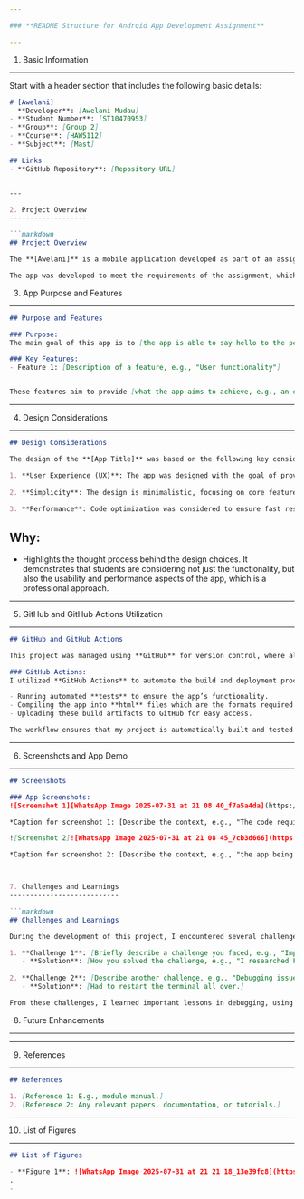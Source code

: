 ```yaml
---

### **README Structure for Android App Development Assignment**

---
```


1. Basic Information
--------------------

Start with a header section that includes the following basic details:

```markdown
# [Awelani]
- **Developer**: [Awelani Mudau]
- **Student Number**: [ST10470953]
- **Group**: [Group 2]
- **Course**: [HAW5112]
- **Subject**: [Mast]

## Links
- **GitHub Repository**: [Repository URL]


---

2. Project Overview
-------------------

```markdown
## Project Overview

The **[Awelani]** is a mobile application developed as part of an assignment in the [Mobile App Scripting] subject. This application was created using **visual studio** and **GitHub**. The app's primary purpose is to [briefly describe the purpose of the app, e.g., provide a manner to be able to open the app and for it to be able to greet you using your name .].

The app was developed to meet the requirements of the assignment, which includes creating a functional mobile app and utilizing GitHub for version control and CI/CD automation using GitHub Actions.
```



3. App Purpose and Features
---------------------------

```markdown
## Purpose and Features

### Purpose:
The main goal of this app is to [the app is able to say hello to the person so we are able to write our own name ]. 

### Key Features:
- Feature 1: [Description of a feature, e.g., "User functionality"]


These features aim to provide [what the app aims to achieve, e.g., an easy-to-use platform for managing tasks or organizing personal information].
```

---

4. Design Considerations
------------------------

```markdown
## Design Considerations

The design of the **[App Title]** was based on the following key considerations:

1. **User Experience (UX)**: The app was designed with the goal of providing an intuitive and easy-to-navigate user interface, ensuring a seamless user experience.
   
2. **Simplicity**: The design is minimalistic, focusing on core features without overwhelming the user.
   
3. **Performance**: Code optimization was considered to ensure fast response times and low battery usage.
```

Why:
----
- Highlights the thought process behind the design choices. It demonstrates that students are considering not just the functionality, but also the usability and performance aspects of the app, which is a professional approach.

---

5. GitHub and GitHub Actions Utilization
----------------------------------------
```markdown
## GitHub and GitHub Actions

This project was managed using **GitHub** for version control, where all code changes were committed and pushed regularly. GitHub enabled collaborative coding, allowing me to keep track of changes and maintain project integrity.

### GitHub Actions:
I utilized **GitHub Actions** to automate the build and deployment process. This includes:

- Running automated **tests** to ensure the app’s functionality.
- Compiling the app into **html** files which are the formats required for distribution.
- Uploading these build artifacts to GitHub for easy access.

The workflow ensures that my project is automatically built and tested every time I push changes, and it simplifies the process of delivering the final transcryipt files for submission.
```


---

6. Screenshots and App Demo
---------------------------

```markdown
## Screenshots

### App Screenshots:
![Screenshot 1][WhatsApp Image 2025-07-31 at 21 08 40_f7a5a4da](https://github.com/user-attachments/assets/cd88b7ed-2fc0-4444-8803-4dadeebd9a3a)

*Caption for screenshot 1: [Describe the context, e.g., "The code required before being able to upload it on bluestack."]*

![Screenshot 2]![WhatsApp Image 2025-07-31 at 21 08 45_7cb3d666](https://github.com/user-attachments/assets/7480cc75-8eec-4287-b3e5-69cd9f06931f)

*Caption for screenshot 2: [Describe the context, e.g., "the app being upoaded on bluesstack and working."]*



7. Challenges and Learnings
---------------------------

```markdown
## Challenges and Learnings

During the development of this project, I encountered several challenges, including:

1. **Challenge 1**: [Briefly describe a challenge you faced, e.g., "Implementing a complex feature like having to distrubute it on github."]
   - **Solution**: [How you solved the challenge, e.g., "I researched Firebase authentication and successfully integrated it into the app."]
   
2. **Challenge 2**: [Describe another challenge, e.g., "Debugging issues related to Gradle builds."]
   - **Solution**: [Had to restart the terminal all over.]

From these challenges, I learned important lessons in debugging, using version control, and automating build processes with GitHub Actions.
```



8. Future Enhancements
----------------------


---

9. References
-------------

```markdown
## References

1. [Reference 1: E.g., module manual.]
2. [Reference 2: Any relevant papers, documentation, or tutorials.]
```


---

10. List of Figures
-------------------

```markdown
## List of Figures

- **Figure 1**: ![WhatsApp Image 2025-07-31 at 21 21 18_13e39fc8](https://github.com/user-attachments/assets/843e444f-c46c-4588-9fbc-acfe9089328c)
.
- 
```

